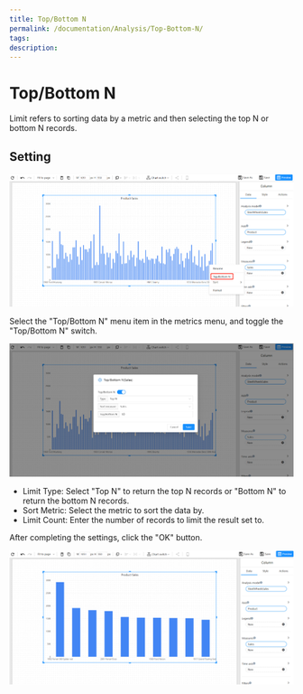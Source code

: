 ```yaml
---
title: Top/Bottom N
permalink: /documentation/Analysis/Top-Bottom-N/
tags:
description: 
---
```

# Top/Bottom N

Limit refers to sorting data by a metric and then selecting the top N or bottom N records.

## Setting

![1681897791217](./images/1681897791217.png)


Select the "Top/Bottom N" menu item in the metrics menu, and toggle the "Top/Bottom N" switch.

![1681897843208](./images/1681897843208.png)


- Limit Type: Select "Top N" to return the top N records or "Bottom N" to return the bottom N records.
- Sort Metric: Select the metric to sort the data by.
- Limit Count: Enter the number of records to limit the result set to.

After completing the settings, click the "OK" button.

![1681897945409](./images/1681897945409.png)
